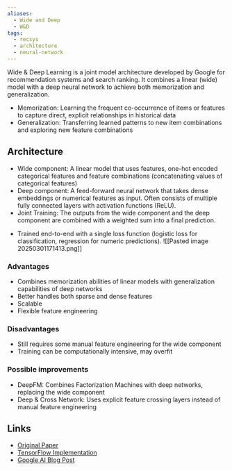 ```yaml
---
aliases:
  - Wide and Deep
  - W&D
tags:
  - recsys
  - architecture
  - neural-network
---
```

Wide & Deep Learning is a joint model architecture developed by Google for recommendation systems and search ranking. It combines a linear (wide) model with a deep neural network to achieve both memorization and generalization.
- Memorization: Learning the frequent co-occurrence of items or features to capture direct, explicit relationships in historical data
- Generalization: Transferring learned patterns to new item combinations and exploring new feature combinations

## Architecture
* Wide component: A linear model that uses features, one-hot encoded categorical features and feature combinations (concatenating values of categorical features)
* Deep component: A feed-forward neural network that takes dense embeddings or numerical features as input. Often consists of multiple fully connected layers with activation functions (ReLU).  
* Joint Training: The outputs from the wide component and the deep component are combined with a weighted sum into a final prediction.  
- Trained end-to-end with a single loss function (logistic loss for classification, regression for numeric predictions).
![[Pasted image 20250301171413.png]]

### Advantages
- Combines memorization abilities of linear models with generalization capabilities of deep networks
- Better handles both sparse and dense features
- Scalable
- Flexible feature engineering
### Disadvantages
- Still requires some manual feature engineering for the wide component
- Training can be computationally intensive, may overfit
### Possible improvements
- DeepFM: Combines Factorization Machines with deep networks, replacing the wide component
- Deep & Cross Network: Uses explicit feature crossing layers instead of manual feature engineering
## Links

- [Original Paper](https://arxiv.org/abs/1606.07792)
- [TensorFlow Implementation](https://github.com/NVIDIA/DeepLearningExamples/tree/master/TensorFlow2/Recommendation/WideAndDeep)
- [Google AI Blog Post](https://ai.googleblog.com/2016/06/wide-deep-learning-better-together-with.html)